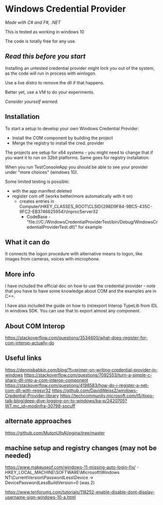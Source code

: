 # Windows Credential Provider
_Made with C# and F#, .NET_

This is tested as working in windows 10

The code is totally free for any use.

## _Read this before you start_

Installing an untested credential provider might lock you out of the system,
as the code will run in process with winlogon.

Use a live distro to remove the dll if that happens.

Better yet, use a VM to do your experiments.

_Consider yourself warned._

## Installation

To start a setup to develop your own Windows Credential Provider:

- Install the COM component by building the project
- Merge the registry to install the cred. provider

The projects are setup for x64 systems - you might need to change that if you want it to run on 32bit platforms. Same goes for registry installation.

When you run TestConsoleApp you should be able to see your provider under "more choices" (windows 10).

Some limited testing is possible:

- with the app manifest deleted
- register com off (works better/more automatically with it on)
    - creates entries in Computer\HKEY_CLASSES_ROOT\CLSID\{298D9F84-9BC5-435C-9FC2-EB3746625954}\InprocServer32
        - CodeBase - "file:///C:/WindowsCredentialProviderTest/bin/Debug/WindowsCredentialProviderTest.dll)" for example

## What it can do

It connects the logon procedure with alternative means to logon, like images from cameras, voices with microphone.

## More info

I have included the official doc on how to use the credential provider - note that you have to have some knowledge about COM and the examples are in C++.

I have also included the guide on how to (re)export Interop TypeLib from IDL in windows SDK. You can use that to export almost any component.

## About COM Interop

https://stackoverflow.com/questions/3534600/what-does-register-for-com-interop-actually-do

## Useful links

https://dennisbabkin.com/blog/?t=primer-on-writing-credential-provider-in-windows
https://stackoverflow.com/questions/7092553/turn-a-simple-c-sharp-dll-into-a-com-interop-component
https://stackoverflow.com/questions/4198583/how-do-i-register-a-net-com-dll-with-regsvr32
https://github.com/DavidWeiss2/windows-Credential-Provider-library
https://techcommunity.microsoft.com/t5/itops-talk-blog/deep-dive-logging-on-to-windows/ba-p/2420705?WT.mc_id=modinfra-30798-socuff

## alternate approaches

https://github.com/MutonUfoAI/pgina/tree/master

## machine setup and registry changes (may not be needed)

https://www.makeuseof.com/windows-11-missing-auto-login-fix/
    - HKEY_LOCAL_MACHINE\SOFTWARE\Microsoft\Windows NT\CurrentVersion\PasswordLess\Device -> DevicePasswordLessBuildVersion=0 (was 2)

https://www.tenforums.com/tutorials/118252-enable-disable-dont-display-username-sign-windows-10-a.html
